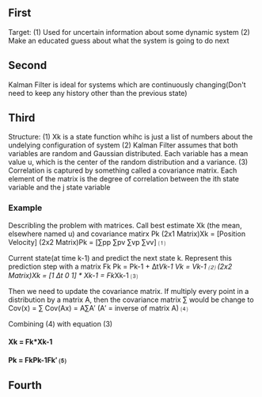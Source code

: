 ## First
Target: (1) Used for uncertain information about some dynamic system
        (2) Make an educated guess about what the system is going to do next

## Second
Kalman Filter is ideal for systems which are continuously changing(Don't need to keep any history other than the previous state)

## Third
Structure: (1) Xk is a state function whihc is just a list of numbers about the undelying configuration of system
           (2) Kalman Filter assumes that both variables are random and Gaussian distributed. Each variable has a mean value                u, which is the center of the random distribution and a variance.
           (3) Correlation is captured by something called a covariance matrix. Each element of the matrix is the degree of                  correlation between the ith state variable and the j state variable
           
### Example
Describling the problem with matrices. Call best estimate Xk (the mean, elsewhere named u) and covariance matirx Pk
(2x1 Matrix)Xk = [Position
      Velocity]
(2x2 Matrix)Pk = [∑pp ∑pv
                  ∑vp ∑vv]                ⑴
      
Current state(at time k-1) and predict the next state k. Represent this prediction step with a matrix Fk
Pk = Pk-1 + ∆t*Vk-1
Vk = Vk-1                     ⑵
(2x2 Matrix)Xk = [1   ∆t
                  0    1] * Xk-1 = Fk*Xk-1 ⑶

Then we need to update the covariance matrix. If multiply every point in a distribution by a matrix A, then the covariance matrix ∑ would be change to 
Cov(x) = ∑
Cov(Ax) = A∑A′         (A′ = inverse of matrix A)    ⑷

Combining (4) with equation (3)
#### Xk = Fk*Xk-1
#### Pk = FkPk-1Fk′        ⑸

## Fourth
